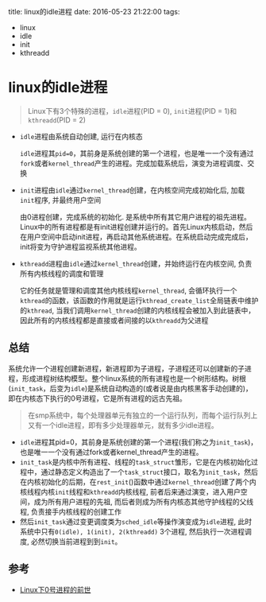 title: linux的idle进程
date: 2016-05-23 21:22:00
tags:
- linux
- idle
- init
- kthreadd

# linux的idle进程

> Linux下有3个特殊的进程，`idle`进程(PID = 0), `init`进程(PID = 1)和`kthreadd`(PID = 2)

* `idle`进程由系统自动创建, 运行在内核态 

	`idle`进程其`pid=0`，其前身是系统创建的第一个进程，也是唯一一个没有通过`fork`或者`kernel_thread`产生的进程。完成加载系统后，演变为进程调度、交换
	
* `init`进程由`idle`通过`kernel_thread`创建，在内核空间完成初始化后, 加载`init`程序, 并最终用户空间 
	
	由0进程创建，完成系统的初始化. 是系统中所有其它用户进程的祖先进程。Linux中的所有进程都是有init进程创建并运行的。首先Linux内核启动，然后在用户空间中启动init进程，再启动其他系统进程。在系统启动完成完成后，init将变为守护进程监视系统其他进程。

* `kthreadd`进程由`idle`通过`kernel_thread`创建，并始终运行在内核空间, 负责所有内核线程的调度和管理 

	它的任务就是管理和调度其他内核线程`kernel_thread`, 会循环执行一个`kthread`的函数，该函数的作用就是运行`kthread_create_list`全局链表中维护的`kthread`, 当我们调用`kernel_thread`创建的内核线程会被加入到此链表中，因此所有的内核线程都是直接或者间接的以`kthreadd`为父进程 
	
## 总结

系统允许一个进程创建新进程，新进程即为子进程，子进程还可以创建新的子进程，形成进程树结构模型。整个linux系统的所有进程也是一个树形结构。树根(`init_task`，后变为`idle`)是系统自动构造的(或者说是由内核黑客手动创建的)，即在内核态下执行的0号进程，它是所有进程的远古先祖。

> 在smp系统中，每个处理器单元有独立的一个运行队列，而每个运行队列上又有一个idle进程，即有多少处理器单元，就有多少idle进程。

* `idle`进程其pid=0，其前身是系统创建的第一个进程(我们称之为`init_task`)，也是唯一一个没有通过fork或者kernel_thread产生的进程。
* `init_task`是内核中所有进程、线程的`task_struct`雏形，它是在内核初始化过程中，通过静态定义构造出了一个`task_struct`接口，取名为`init_task`，然后在内核初始化的后期，在`rest_init`()函数中通过`kernel_thread`创建了两个内核线程内核`init`线程和`kthreadd`内核线程, 前者后来通过演变，进入用户空间，成为所有用户进程的先祖, 而后者则成为所有内核态其他守护线程的父线程, 负责接手内核线程的创建工作
* 然后`init_task`通过变更调度类为`sched_idle`等操作演变成为`idle`进程, 此时系统中只有`0(idle), 1(init), 2(kthreadd)` 3个进程, 然后执行一次进程调度, 必然切换当前进程到到`init`。

	



## 参考

* [Linux下0号进程的前世](http://blog.csdn.net/gatieme/article/details/51484562)